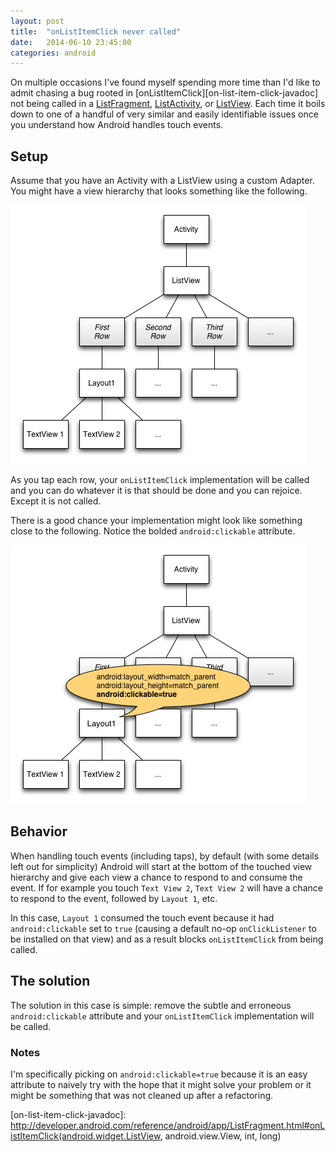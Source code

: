 ```yaml
---
layout: post
title:  "onListItemClick never called"
date:   2014-06-10 23:45:00
categories: android
---
```


On multiple occasions I've found myself spending more time than I'd like to admit chasing a bug rooted in [onListItemClick][on-list-item-click-javadoc] not being called in a [ListFragment][listfragment], [ListActivity][listactivity], or [ListView][listview].  Each time it boils down to one of a handful of very similar and easily identifiable issues once you understand how Android handles touch events.

## Setup

Assume that you have an Activity with a ListView using a custom Adapter.  You might have a view hierarchy that looks something like the following.

![Sample list hierarchy](/images/sample_list_hierarchy.png)

As you tap each row, your `onListItemClick` implementation will be called and you can do whatever it is that should be done and you can rejoice.  Except it is not called.

There is a good chance your implementation might look like something close to the following.  Notice the bolded `android:clickable` attribute.

![Sample list hierarchy detail](/images/sample_list_hierarchy_detail.png)

## Behavior

When handling touch events (including taps), by default (with some details left out for simplicity) Android will start at the bottom of the touched view hierarchy and give each view a chance to respond to and consume the event.  If for example you touch `Text View 2`, `Text View 2` will have a chance to respond to the event, followed by `Layout 1`, etc.  

In this case, `Layout 1` consumed the touch event because it had `android:clickable` set to `true` (causing a default no-op `onClickListener` to be installed on that view) and as a result blocks `onListItemClick` from being called.

## The solution

The solution in this case is simple: remove the subtle and erroneous `android:clickable` attribute and your `onListItemClick` implementation will be called.

### Notes
I'm specifically picking on `android:clickable=true` because it is an easy attribute to naively try with the hope that it might solve your problem or it might be something that was not cleaned up after a refactoring.

[listfragment]: http://developer.android.com/reference/android/app/ListFragment.html
[listactivity]: http://developer.android.com/reference/android/app/ListActivity.html
[listview]: http://developer.android.com/reference/android/widget/ListView.html
[on-list-item-click-javadoc]: http://developer.android.com/reference/android/app/ListFragment.html#onListItemClick(android.widget.ListView, android.view.View, int, long)